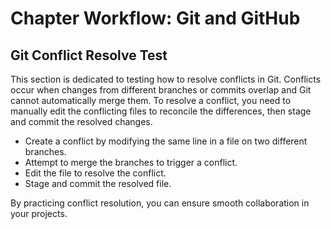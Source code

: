 # Chapter Workflow: Git and GitHub

## Git Conflict Resolve Test

This section is dedicated to testing how to resolve conflicts in Git. Conflicts occur when changes from different branches or commits overlap and Git cannot automatically merge them. To resolve a conflict, you need to manually edit the conflicting files to reconcile the differences, then stage and commit the resolved changes.

- Create a conflict by modifying the same line in a file on two different branches.
- Attempt to merge the branches to trigger a conflict.
- Edit the file to resolve the conflict.
- Stage and commit the resolved file.

By practicing conflict resolution, you can ensure smooth collaboration in your projects.